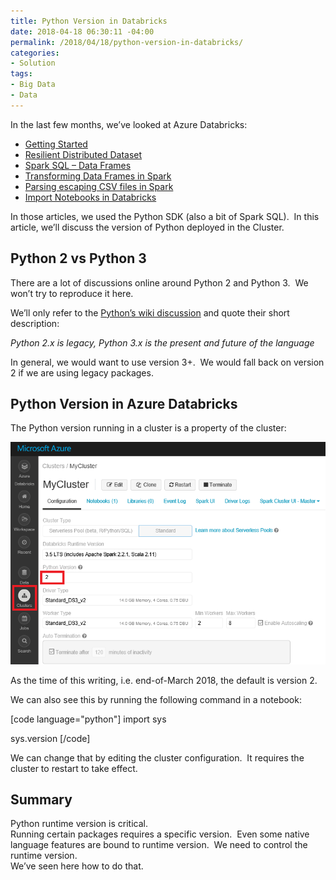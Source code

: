 ```yaml
---
title: Python Version in Databricks
date: 2018-04-18 06:30:11 -04:00
permalink: /2018/04/18/python-version-in-databricks/
categories:
- Solution
tags:
- Big Data
- Data
---
```

In the last few months, we’ve looked at Azure Databricks:
<ul>
 	<li><a href="https://vincentlauzon.com/2017/12/18/azure-databricks-getting-started/">Getting Started</a></li>
 	<li><a href="https://vincentlauzon.com/2018/01/17/azure-databricks-rdd-resilient-distributed-dataset/">Resilient Distributed Dataset</a></li>
 	<li><a href="https://vincentlauzon.com/2018/01/24/azure-databricks-spark-sql-data-frames/">Spark SQL – Data Frames</a></li>
 	<li><a href="https://vincentlauzon.com/2018/01/31/transforming-data-frames-in-spark/">Transforming Data Frames in Spark</a></li>
 	<li><a href="https://vincentlauzon.com/2018/02/07/parsing-escaping-csv-files-in-spark/">Parsing escaping CSV files in Spark</a></li>
 	<li><a href="https://vincentlauzon.com/2018/02/27/import-notebooks-in-databricks/">Import Notebooks in Databricks</a></li>
</ul>
<div>
<div class="public-DraftStyleDefault-block public-DraftStyleDefault-ltr"></div>
</div>
<div>
<div class="public-DraftStyleDefault-block public-DraftStyleDefault-ltr">In those articles, we used the Python SDK (also a bit of Spark SQL).  In this article, we’ll discuss the version of Python deployed in the Cluster.</div>
</div>
<h2>Python 2 vs Python 3</h2>
There are a lot of discussions online around Python 2 and Python 3.  We won’t try to reproduce it here.

We’ll only refer to the <a href="https://wiki.python.org/moin/Python2orPython3">Python’s wiki discussion</a> and quote their short description:

<em>Python 2.x is legacy, Python 3.x is the present and future of the language</em>

In general, we would want to use version 3+.  We would fall back on version 2 if we are using legacy packages.
<h2>Python Version in Azure Databricks</h2>
The Python version running in a cluster is a property of the cluster:

<a href="/assets/2018/4/python-version-in-databricks/image6.png"><img style="border:0 currentcolor;display:inline;background-image:none;" title="image" src="/assets/2018/4/python-version-in-databricks/image_thumb6.png" alt="image" border="0" /></a>

As the time of this writing, i.e. end-of-March 2018, the default is version 2.

We can also see this by running the following command in a notebook:

[code language="python"]
import sys

sys.version
[/code]

We can change that by editing the cluster configuration.  It requires the cluster to restart to take effect.
<h2>Summary</h2>
Python runtime version is critical.
<div>
<div class="public-DraftStyleDefault-block public-DraftStyleDefault-ltr">Running certain packages requires a specific version.  Even some native language features are bound to runtime version.  We need to control the runtime version.</div>
</div>
We’ve seen here how to do that.